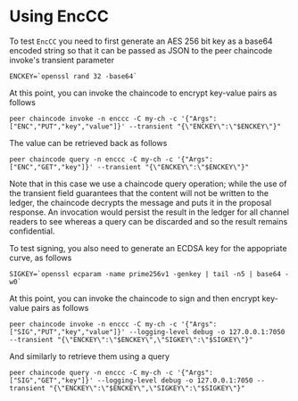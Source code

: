 # Using EncCC

To test `EncCC` you need to first generate an AES 256 bit key as a base64 
encoded string so that it can be passed as JSON to the peer chaincode 
invoke's transient parameter

```
ENCKEY=`openssl rand 32 -base64`
```

At this point, you can invoke the chaincode to encrypt key-value pairs as
follows

```
peer chaincode invoke -n enccc -C my-ch -c '{"Args":["ENC","PUT","key","value"]}' --transient "{\"ENCKEY\":\"$ENCKEY\"}"
```

The value can be retrieved back as follows

```
peer chaincode query -n enccc -C my-ch -c '{"Args":["ENC","GET","key"]}' --transient "{\"ENCKEY\":\"$ENCKEY\"}"
```

Note that in this case we use a chaincode query operation; while the use of the
transient field guarantees that the content will not be written to the ledger,
the chaincode decrypts the message and puts it in the proposal response. An
invocation would persist the result in the ledger for all channel readers to
see whereas a query can be discarded and so the result remains confidential.

To test signing, you also need to generate an ECDSA key for the appopriate
curve, as follows

```
SIGKEY=`openssl ecparam -name prime256v1 -genkey | tail -n5 | base64 -w0`
```

At this point, you can invoke the chaincode to sign and then encrypt key-value
pairs as follows

```
peer chaincode invoke -n enccc -C my-ch -c '{"Args":["SIG","PUT","key","value"]}' --logging-level debug -o 127.0.0.1:7050 --transient "{\"ENCKEY\":\"$ENCKEY\",\"SIGKEY\":\"$SIGKEY\"}"
```

And similarly to retrieve them using a query

```
peer chaincode query -n enccc -C my-ch -c '{"Args":["SIG","GET","key"]}' --logging-level debug -o 127.0.0.1:7050 --transient "{\"ENCKEY\":\"$ENCKEY\",\"SIGKEY\":\"$SIGKEY\"}"
```
